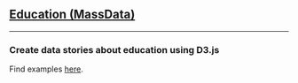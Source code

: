 ## <a href="https://data.mass.gov/browse?category=Education&sortBy=relevance&utf8=%E2%9C%93">Education (MassData)</a>

---

### Create data stories about education using D3.js

Find examples <a href="http://www.mass.gov/opendata/#/#develop">here</a>.
